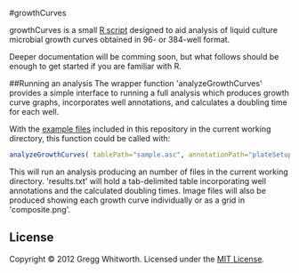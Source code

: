 #growthCurves

growthCurves is a small [R script](http://www.r-project.org/) designed to aid analysis of liquid culture microbial growth curves obtained in 96- or 384-well format.

Deeper documentation will be comming soon, but what follows should be enough to get started if you are familiar with R.


##Running an analysis
The wrapper function 'analyzeGrowthCurves' provides a simple interface to running a full analysis which produces growth curve graphs, incorporates well annotations, and calculates a doubling time for each well.

With the [example files](https://github.com/whitwort/growthCurves/tree/master/examples) included in this repository in the current working directory, this function could be called with:

```r
analyzeGrowthCurves( tablePath="sample.asc", annotationPath="plateSetup.txt", savePath="" )
```

This will run an analysis producing an number of files in the current working directory.  'results.txt' will hold a tab-delimited table incorporating well annotations and the calculated doubling times.  Image files will also be produced showing each growth curve individually or as a grid in 'composite.png'.


## License

Copyright © 2012 Gregg Whitworth.  Licensed under the [MIT License](http://mit-license.org).